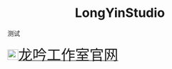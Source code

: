 # <center>LongYinStudio</center>
测试





















<img  src="http://www.longyinstudio.cn/images/longyinstudio.jpg" width="24px" height="24px">[<font face="黑体" size=6>龙吟工作室官网</font>](http://www.longyinstudio.cn/)
